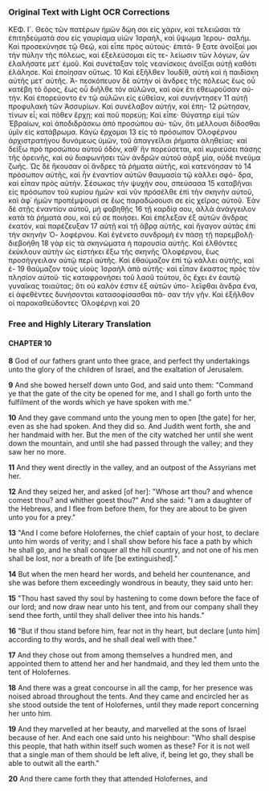 ### Original Text with Light OCR Corrections

ΚΕΦ. Ι´.
Θεὸς τῶν πατέρων ἡμῶν δῴη σοι εἰς χάριν, καὶ τελειῶσαι τὰ
ἐπιτηδεύματά σου εἰς γαυρίαμα υἱῶν Ἰσραήλ, καὶ ὕψωμα Ἱερου-
σαλήμ. Καὶ προσεκύνησε τῷ Θεῷ, καὶ εἶπε πρὸς αὐτούς· ἐπιτά- 9
ξατε ἀνοῖξαί μοι τὴν πύλην τῆς πόλεως, καὶ ἐξελεύσομαι εἰς τε-
λείωσιν τῶν λόγων, ὧν ἐλαλήσατε μετ᾿ ἐμοῦ. Καὶ συνέταξαν τοῖς
νεανίσκοις ἀνοῖξαι αὐτῇ καθότι ἐλάλησε. Καὶ ἐποίησαν οὕτως. 10
Καὶ ἐξῆλθεν Ἰουδίθ, αὐτὴ καὶ ἡ παιδίσκη αὐτῆς μετ᾿ αὐτῆς. Ἀ-
πεσκόπευον δὲ αὐτὴν οἱ ἄνδρες τῆς πόλεως ἕως οὗ κατέβη τὸ
ὄρος, ἕως οὗ διῆλθε τὸν αὐλῶνα, καὶ οὐκ ἔτι ἐθεωροῦσαν αὐ-
τήν. Καὶ ἐπορεύοντο ἐν τῷ αὐλῶνι εἰς εὐθεῖαν, καὶ συνήντησεν 11
αὐτῇ προφυλακὴ τῶν Ἀσσυρίων. Καὶ συνέλαβον αὐτήν, καὶ ἐπη- 12
ρώτησαν, τίνων εἶ; καὶ πόθεν ἔρχῃ; καὶ ποῦ πορεύῃ; Καὶ εἶπε·
Θύγατηρ εἰμὶ τῶν Ἑβραίων, καὶ ἀποδιδράσκω ἀπὸ προσώπου αὐ-
τῶν, ὅτι μέλλουσι δίδοσθαι ὑμῖν εἰς κατάβρωμα. Κἀγὼ ἔρχομαι 13
εἰς τὸ πρόσωπον Ὁλοφέρνου ἀρχιστρατήγου δυνάμεως ὑμῶν, τοῦ
ἀπαγγεῖλαι ῥήματα ἀληθείας· καὶ δείξω πρὸ προσώπου αὐτοῦ
ὁδὸν, καθ᾿ ἣν πορεύσεται, καὶ κυριεύσει πάσης τῆς ὀρεινῆς, καὶ
οὐ διαφωνήσει τῶν ἀνδρῶν αὐτοῦ σάρξ μία, οὐδὲ πνεῦμα ζωῆς.
Ὡς δὲ ἤκουσαν οἱ ἄνδρες τὰ ῥήματα αὐτῆς, καὶ κατενόησαν τὸ 14
πρόσωπον αὐτῆς, καὶ ἦν ἐναντίον αὐτῶν θαυμασία τῷ κάλλει σφό-
δρα, καὶ εἶπαν πρὸς αὐτήν. Σέσωκας τὴν ψυχήν σου, σπεύσασα 15
καταβῆναι εἰς πρόσωπον τοῦ κυρίου ἡμῶν· καὶ νῦν πρόσέλθε ἐπὶ
τὴν σκηνὴν αὐτοῦ, καὶ ἀφ᾿ ἡμῶν προπέμψουσί σε ἕως παραδώσουσι
σε εἰς χεῖρας αὐτοῦ. Ἐὰν δὲ στῇς ἐναντίον αὐτοῦ, μὴ φοβηθῇς 16
τῇ καρδίᾳ σου, ἀλλὰ ἀνάγγειλον κατὰ τὰ ῥήματά σου, καὶ εὖ σε
ποιήσει. Καὶ ἐπέλεξαν ἐξ αὐτῶν ἄνδρας ἑκατόν, καὶ παρέζευξαν 17
αὐτῇ καὶ τῇ ἄβρᾳ αὐτῆς, καὶ ἤγαγον αὐτὰς ἐπὶ τὴν σκηνὴν Ὁ-
λοφέρνου. Καὶ ἐγένετο συνδρομὴ ἐν πάσῃ τῇ παρεμβολῇ· διεβοήθη 18
γὰρ εἰς τὰ σκηνώματα ἡ παρουσία αὐτῆς. Καὶ ἐλθόντες ἐκύκλουν
αὐτὴν ὡς εἰστήκει ἔξω τῆς σκηνῆς Ὁλοφέρνου, ἕως προσήγγειλαν
αὐτῷ περὶ αὐτῆς. Καὶ ἐθαύμαζον ἐπὶ τῷ κάλλει αὐτῆς, καὶ ἐ- 19
θαύμαζον τοὺς υἱοὺς Ἰσραὴλ ἀπὸ αὐτῆς· καὶ εἶπαν ἕκαστος πρὸς
τὸν πλησίον αὐτοῦ· τίς καταφρονήσει τοῦ λαοῦ τούτου, ὃς ἔχει
ἐν ἑαυτῷ γυναῖκας τοιαύτας; ὅτι οὐ καλὸν ἐστιν ἐξ αὐτῶν ὑπο-
λεῖφθαι ἄνδρα ἕνα, εἰ ἀφεθέντες δυνήσονται κατασοφίσασθαι πᾶ-
σαν τὴν γῆν. Καὶ ἐξῆλθον οἱ παρακαθεύδοντες Ὁλοφέρνῃ καὶ 20

### Free and Highly Literary Translation

#### CHAPTER 10

**8** God of our fathers grant unto thee grace, and perfect thy undertakings unto the glory of the children of Israel, and the exaltation of Jerusalem.

**9** And she bowed herself down unto God, and said unto them: "Command ye that the gate of the city be opened for me, and I shall go forth unto the fulfilment of the words which ye have spoken with me."

**10** And they gave command unto the young men to open [the gate] for her, even as she had spoken. And they did so. And Judith went forth, she and her handmaid with her. But the men of the city watched her until she went down the mountain, and until she had passed through the valley; and they saw her no more.

**11** And they went directly in the valley, and an outpost of the Assyrians met her.

**12** And they seized her, and asked [of her]: "Whose art thou? and whence comest thou? and whither goest thou?" And she said: "I am a daughter of the Hebrews, and I flee from before them, for they are about to be given unto you for a prey."

**13** "And I come before Holofernes, the chief captain of your host, to declare unto him words of verity; and I shall show before his face a path by which he shall go, and he shall conquer all the hill country, and not one of his men shall be lost, nor a breath of life [be extinguished]."

**14** But when the men heard her words, and beheld her countenance, and she was before them exceedingly wondrous in beauty, they said unto her:

**15** "Thou hast saved thy soul by hastening to come down before the face of our lord; and now draw near unto his tent, and from our company shall they send thee forth, until they shall deliver thee into his hands."

**16** "But if thou stand before him, fear not in thy heart, but declare [unto him] according to thy words, and he shall deal well with thee."

**17** And they chose out from among themselves a hundred men, and appointed them to attend her and her handmaid, and they led them unto the tent of Holofernes.

**18** And there was a great concourse in all the camp, for her presence was noised abroad throughout the tents. And they came and encircled her as she stood outside the tent of Holofernes, until they made report concerning her unto him.

**19** And they marvelled at her beauty, and marvelled at the sons of Israel because of her. And each one said unto his neighbour: "Who shall despise this people, that hath within itself such women as these? For it is not well that a single man of them should be left alive, if, being let go, they shall be able to outwit all the earth."

**20** And there came forth they that attended Holofernes, and